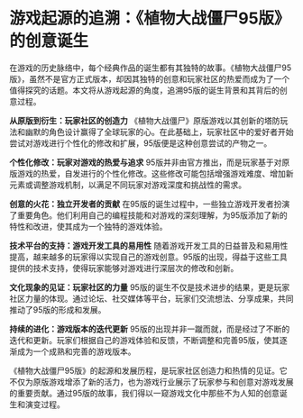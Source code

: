 # 游戏起源的追溯：《植物大战僵尸95版》的创意诞生

在游戏的历史脉络中，每个经典作品的诞生都有其独特的故事。《植物大战僵尸95版》，虽然不是官方正式版本，却因其独特的创意和玩家社区的热爱而成为了一个值得探究的话题。本文将从游戏起源的角度，追溯95版的诞生背景和其背后的创意过程。

**从原版到衍生：玩家社区的创造力**
《植物大战僵尸》原版游戏以其创新的塔防玩法和幽默的角色设计赢得了全球玩家的心。在此基础上，玩家社区中的爱好者开始尝试对游戏进行个性化的修改和扩展，95版便是这种创意尝试的产物之一。

**个性化修改：玩家对游戏的热爱与追求**
95版并非由官方推出，而是玩家基于对原版游戏的热爱，自发进行的个性化修改。这些修改可能包括增强游戏难度、增加新元素或调整游戏机制，以满足不同玩家对游戏深度和挑战性的需求。

**创意的火花：独立开发者的贡献**
在95版的诞生过程中，一些独立游戏开发者扮演了重要角色。他们利用自己的编程技能和对游戏的深刻理解，为95版添加了新的特性和改进，使其成为一个独特的游戏体验。

**技术平台的支持：游戏开发工具的易用性**
随着游戏开发工具的日益普及和易用性提高，越来越多的玩家得以实现自己的游戏创意。95版的出现，得益于这些工具提供的技术支持，使得玩家能够对游戏进行深层次的修改和创新。

**文化现象的见证：玩家社区的力量**
95版的诞生不仅是技术进步的结果，更是玩家社区力量的体现。通过论坛、社交媒体等平台，玩家们交流想法、分享成果，共同推动了95版的形成和发展。

**持续的进化：游戏版本的迭代更新**
95版的出现并非一蹴而就，而是经过了不断的迭代和更新。玩家们根据自己的游戏体验和反馈，不断调整和完善95版，使其逐渐成为一个成熟和完善的游戏版本。

《植物大战僵尸95版》的起源和发展历程，是玩家社区创造力和热情的见证。它不仅为原版游戏增添了新的活力，也为游戏行业展示了玩家参与和创意对游戏发展的重要贡献。通过95版的故事，我们得以一窥游戏文化中那些不为人知的创意诞生和演变过程。